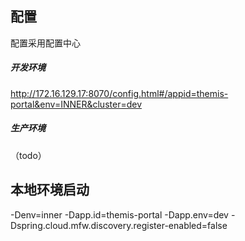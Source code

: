 ## 配置
配置采用配置中心
##### 开发环境
http://172.16.129.17:8070/config.html#/appid=themis-portal&env=INNER&cluster=dev
##### 生产环境
（todo）
## 本地环境启动
-Denv=inner -Dapp.id=themis-portal -Dapp.env=dev -Dspring.cloud.mfw.discovery.register-enabled=false

 